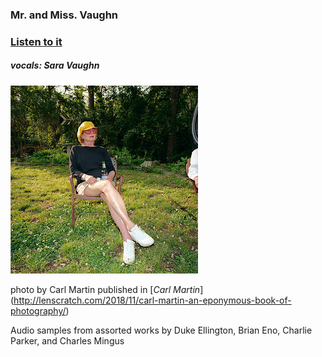 ### Mr. and Miss. Vaughn

### [Listen to it](mmVaughn.mp3)

##### vocals: Sara Vaughn

<img src="saraThumb.jpeg">

photo by Carl Martin published in [*Carl Martin*] (http://lenscratch.com/2018/11/carl-martin-an-eponymous-book-of-photography/)

Audio samples from assorted works by Duke Ellington, Brian Eno, Charlie Parker, and Charles Mingus

